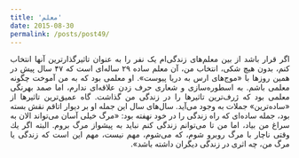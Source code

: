 ```yaml
---
title: 'معلم'
date: 2015-08-30
permalink: /posts/post49/
---
```

<div align="justify" dir="rtl">

اگر قرار باشد از بین معلم‌های زندگی‌ام یک نفر را به عنوان تاثیرگذارترین آنها انتخاب کنم، بدون هیچ شکی،‌ انتخاب من، آن معلم ساده ۲۹ ساله‌ای است که ۴۷ سال پیش در همین روزها با «موج‌های ارس به دریا پیوست». او معلمی بود که به من آموخت چگونه معلمی باشم. به اسطوره‌سازی و شعاری حرف زدن علاقه‌ای ندارم، اما صمد بهرنگی معلمی بود که ژرف‌ترین تاثیرها را در زندگی من گذاشت. گاه عمیق‌ترین تاثیرها از «ساده‌ترین» جملات به وجود می‌آید. سال‌های سال این جمله او بر دیوار اتاقم نقش بسته بود، جمله ساده‌ای که راه زندگی را در خود نهفته بود: «مرگ خيلی آسان می‌تواند الان به سراغ من بياد، اما من تا می‌توانم زندگی كنم نبايد به پيشواز مرگ بروم. البته اگر يك وقتی ناچار با مرگ روبرو شوم، كه می‌شوم، مهم نيست، مهم اين است كه زندگی يا مرگ من، چه اثری در زندگی دیگران داشته باشد».

</div>
